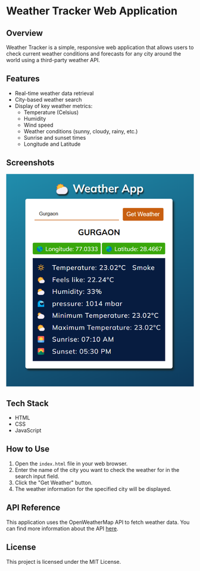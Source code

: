 # Weather Tracker Web Application

## Overview

Weather Tracker is a simple, responsive web application that allows users to check current weather conditions and forecasts for any city around the world using a third-party weather API.

## Features

- Real-time weather data retrieval
- City-based weather search
- Display of key weather metrics:
  - Temperature (Celsius)
  - Humidity
  - Wind speed
  - Weather conditions (sunny, cloudy, rainy, etc.)
  - Sunrise and sunset times
  - Longitude and Latitude

## Screenshots

![Start Screen](screenshots/front-page.png)

## Tech Stack

- HTML
- CSS
- JavaScript

## How to Use

1. Open the `index.html` file in your web browser.
2. Enter the name of the city you want to check the weather for in the search input field.
3. Click the "Get Weather" button.
4. The weather information for the specified city will be displayed.

## API Reference

This application uses the OpenWeatherMap API to fetch weather data. You can find more information about the API [here](https://openweathermap.org/api).

## License

This project is licensed under the MIT License.
